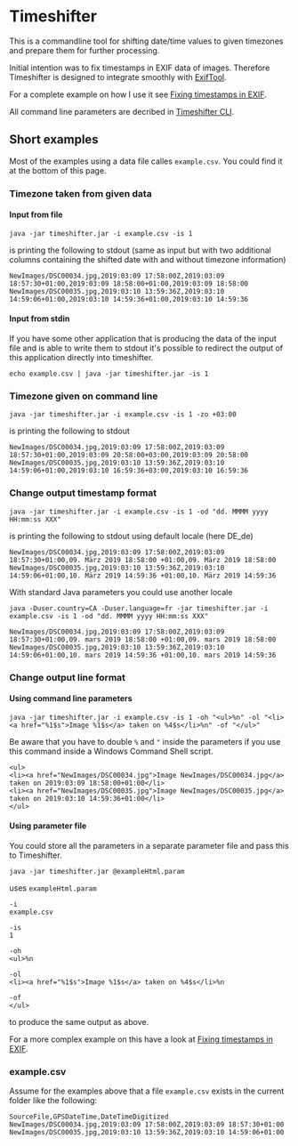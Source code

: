 # Timeshifter

This is a commandline tool for shifting date/time values to given timezones and prepare them
for further processing.

Initial intention was to fix timestamps in EXIF data of images. Therefore Timeshifter is
designed to integrate smoothly with
[ExifTool](https://sno.phy.queensu.ca/~phil/exiftool/ "ExifTool by Phil Harvey").

For a complete example on how I use it see [Fixing timestamps in EXIF](doc/exifExample.md).

All command line parameters are decribed in [Timeshifter CLI](doc/cli.md).

## Short examples
Most of the examples using a data file calles `example.csv`. You could find it at the bottom of this page.
### Timezone taken from given data
#### Input from file

```
java -jar timeshifter.jar -i example.csv -is 1
```
is printing the following to stdout (same as input but with two additional columns containing the shifted date with
and without timezone information)
```
NewImages/DSC00034.jpg,2019:03:09 17:58:00Z,2019:03:09 18:57:30+01:00,2019:03:09 18:58:00+01:00,2019:03:09 18:58:00
NewImages/DSC00035.jpg,2019:03:10 13:59:36Z,2019:03:10 14:59:06+01:00,2019:03:10 14:59:36+01:00,2019:03:10 14:59:36
```

#### Input from stdin

If you have some other application that is producing the data of the input file and is able to write them to stdout
it's possible to redirect the output of this application directly into timeshifter.
```
echo example.csv | java -jar timeshifter.jar -is 1
```

### Timezone given on command line

```
java -jar timeshifter.jar -i example.csv -is 1 -zo +03:00
```
is printing the following to stdout
```
NewImages/DSC00034.jpg,2019:03:09 17:58:00Z,2019:03:09 18:57:30+01:00,2019:03:09 20:58:00+03:00,2019:03:09 20:58:00
NewImages/DSC00035.jpg,2019:03:10 13:59:36Z,2019:03:10 14:59:06+01:00,2019:03:10 16:59:36+03:00,2019:03:10 16:59:36
```

### Change output timestamp format

```
java -jar timeshifter.jar -i example.csv -is 1 -od "dd. MMMM yyyy HH:mm:ss XXX"
```
is printing the following to stdout using default locale (here DE_de)
```
NewImages/DSC00034.jpg,2019:03:09 17:58:00Z,2019:03:09 18:57:30+01:00,09. März 2019 18:58:00 +01:00,09. März 2019 18:58:00
NewImages/DSC00035.jpg,2019:03:10 13:59:36Z,2019:03:10 14:59:06+01:00,10. März 2019 14:59:36 +01:00,10. März 2019 14:59:36
```
With standard Java parameters you could use another locale
```
java -Duser.country=CA -Duser.language=fr -jar timeshifter.jar -i example.csv -is 1 -od "dd. MMMM yyyy HH:mm:ss XXX"
```
```
NewImages/DSC00034.jpg,2019:03:09 17:58:00Z,2019:03:09 18:57:30+01:00,09. mars 2019 18:58:00 +01:00,09. mars 2019 18:58:00
NewImages/DSC00035.jpg,2019:03:10 13:59:36Z,2019:03:10 14:59:06+01:00,10. mars 2019 14:59:36 +01:00,10. mars 2019 14:59:36
```

### Change output line format

#### Using command line parameters

```
java -jar timeshifter.jar -i example.csv -is 1 -oh "<ul>%n" -ol "<li><a href="%1$s">Image %1$s</a> taken on %4$s</li>%n" -of "</ul>"
```
Be aware that you have to double `%` and `"` inside the parameters if you use this command inside a Windows Command Shell script.

```
<ul>
<li><a href="NewImages/DSC00034.jpg">Image NewImages/DSC00034.jpg</a> taken on 2019:03:09 18:58:00+01:00</li>
<li><a href="NewImages/DSC00035.jpg">Image NewImages/DSC00035.jpg</a> taken on 2019:03:10 14:59:36+01:00</li>
</ul>
```

#### Using parameter file

You could store all the parameters in a separate parameter file and pass this to Timeshifter.
```
java -jar timeshifter.jar @exampleHtml.param
```
uses `exampleHtml.param`
```
-i
example.csv

-is
1

-oh
<ul>%n

-ol
<li><a href="%1$s">Image %1$s</a> taken on %4$s</li>%n

-of
</ul>
```
to produce the same output as above.

For a more complex example on this have a look at [Fixing timestamps in EXIF](doc/exifExample.md).
### example.csv

Assume for the examples above that a file `example.csv` exists in the current folder like the following:
```
SourceFile,GPSDateTime,DateTimeDigitized
NewImages/DSC00034.jpg,2019:03:09 17:58:00Z,2019:03:09 18:57:30+01:00
NewImages/DSC00035.jpg,2019:03:10 13:59:36Z,2019:03:10 14:59:06+01:00
```